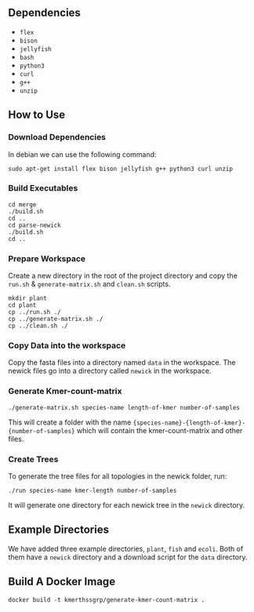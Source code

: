 ## Dependencies
- `flex`
- `bison`
- `jellyfish`
- `bash`
- `python3`
- `curl`
- `g++`
- `unzip`
## How to Use

### Download Dependencies
In debian we can use the following command:
```
sudo apt-get install flex bison jellyfish g++ python3 curl unzip 
```

### Build Executables
```
cd merge
./build.sh
cd ..
cd parse-newick
./build.sh
cd ..
```

### Prepare Workspace
Create a new directory in the root of the project directory and copy the `run.sh` & `generate-matrix.sh` and `clean.sh` scripts.
```
mkdir plant
cd plant 
cp ../run.sh ./ 
cp ../generate-matrix.sh ./
cp ../clean.sh ./
```

### Copy Data into the workspace
Copy the fasta files into a directory named `data` in the workspace.
The newick files go into a directory called `newick` in the workspace.

### Generate Kmer-count-matrix 
```
./generate-matrix.sh species-name length-of-kmer number-of-samples
```
This will create a folder with the name `{species-name}-{length-of-kmer}-{number-of-samples}` which will contain the kmer-count-matrix and other files.

### Create Trees 
To generate the tree files for all topologies in the newick folder, run:
```
./run species-name kmer-length number-of-samples
```
It will generate one directory for each newick tree in the `newick` directory.

## Example Directories
We have added three example directories, `plant`, `fish` and `ecoli`.
Both of them have a `newick` directory and a download script for the `data` directory.

## Build A Docker Image
```
docker build -t kmerthssgrp/generate-kmer-count-matrix .
```
